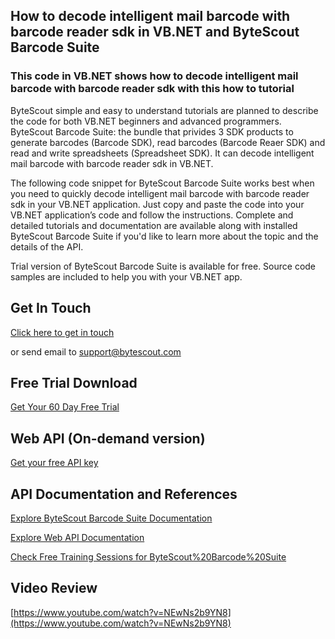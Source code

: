 ## How to decode intelligent mail barcode with barcode reader sdk in VB.NET and ByteScout Barcode Suite

### This code in VB.NET shows how to decode intelligent mail barcode with barcode reader sdk with this how to tutorial

ByteScout simple and easy to understand tutorials are planned to describe the code for both VB.NET beginners and advanced programmers. ByteScout Barcode Suite: the bundle that privides 3  SDK products to generate barcodes (Barcode SDK), read barcodes (Barcode Reaer SDK) and read and write spreadsheets (Spreadsheet SDK). It can decode intelligent mail barcode with barcode reader sdk in VB.NET.

The following code snippet for ByteScout Barcode Suite works best when you need to quickly decode intelligent mail barcode with barcode reader sdk in your VB.NET application. Just copy and paste the code into your VB.NET application’s code and follow the instructions. Complete and detailed tutorials and documentation are available along with installed ByteScout Barcode Suite if you'd like to learn more about the topic and the details of the API.

Trial version of ByteScout Barcode Suite is available for free. Source code samples are included to help you with your VB.NET app.

## Get In Touch

[Click here to get in touch](https://bytescout.zendesk.com/hc/en-us/requests/new?subject=ByteScout%20Barcode%20Suite%20Question)

or send email to [support@bytescout.com](mailto:support@bytescout.com?subject=ByteScout%20Barcode%20Suite%20Question) 

## Free Trial Download

[Get Your 60 Day Free Trial](https://bytescout.com/download/web-installer?utm_source=github-readme)

## Web API (On-demand version)

[Get your free API key](https://pdf.co/documentation/api?utm_source=github-readme)

## API Documentation and References

[Explore ByteScout Barcode Suite Documentation](https://bytescout.com/documentation/index.html?utm_source=github-readme)

[Explore Web API Documentation](https://pdf.co/documentation/api?utm_source=github-readme)

[Check Free Training Sessions for ByteScout%20Barcode%20Suite](https://academy.bytescout.com/)

## Video Review

[https://www.youtube.com/watch?v=NEwNs2b9YN8](https://www.youtube.com/watch?v=NEwNs2b9YN8)